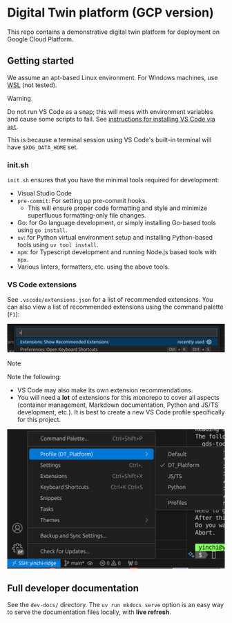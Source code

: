 # Digital Twin platform (GCP version)

This repo contains a demonstrative digital twin platform for deployment on Google Cloud Platform.

## Getting started

We assume an apt-based Linux environment.  For Windows machines, use [WSL](https://learn.microsoft.com/en-us/windows/wsl/install) (not tested).

> [!WARNING]
> Do not run VS Code as a snap; this will mess with environment variables and cause some scripts to fail.  See [instructions for installing VS Code via `apt`](https://code.visualstudio.com/docs/setup/linux#_install-vs-code-on-linux).
>
> This is because a terminal session using VS Code's built-in terminal will have `$XDG_DATA_HOME` set.

### init.sh

`init.sh` ensures that you have the minimal tools required for development:

- Visual Studio Code
- `pre-commit`: For setting up pre-commit hooks.
  - This will ensure proper code formatting and style and minimize superfluous formatting-only file changes.
- Go: for Go language development, or simply installing Go-based tools using `go install`.
- `uv`: for Python virtual environment setup and installing Python-based tools using `uv tool install`.
- `npm`: for Typescript development and running Node.js based tools with `npx`.
- Various linters, formatters, etc. using the above tools.

### VS Code extensions

See `.vscode/extensions.json` for a list of recommended extensions.  You can also view a list of recommended extensions using
the command palette (`F1`):

![Show reccomended extensions](readme_img/show_recs.png)

> [!NOTE]
> Note the following:
>
> - VS Code may also make its own extension recommendations.
> - You will need a **lot** of extensions for this monorepo to cover all aspects (container management, Markdown documentation, Python and JS/TS development, etc.).  It is best to create a new VS Code profile specifically for this project.
>
> ![Profiles](readme_img/profiles.png)

## Full developer documentation

See the `dev-docs/` directory.  The `uv run mkdocs serve` option is an easy way to serve the documentation files locally, with **live refresh**.

